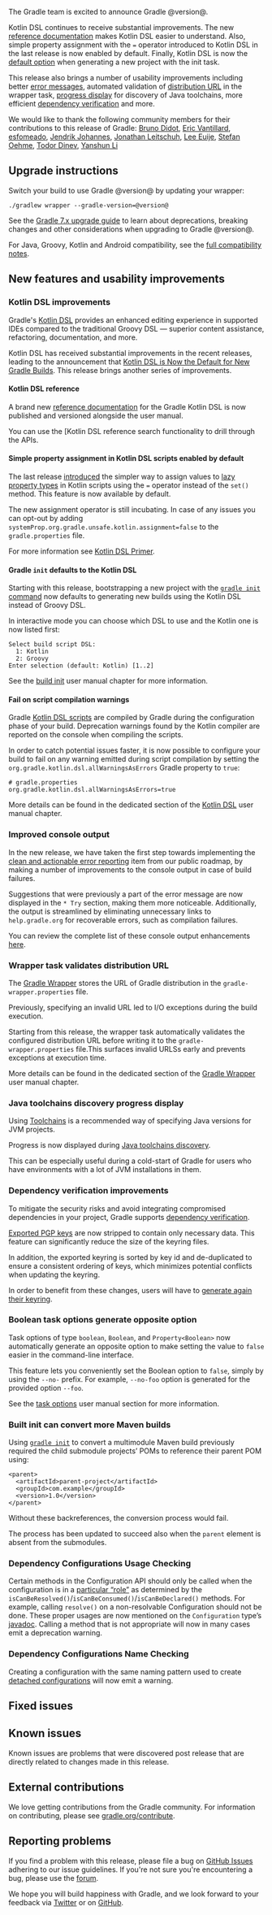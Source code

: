 The Gradle team is excited to announce Gradle @version@.

Kotlin DSL continues to receive substantial improvements.
The new [reference documentation](#kotlin-dsl-reference) makes Kotlin DSL easier to understand.
Also, simple property assignment  with the `=` operator introduced to Kotlin DSL in the last release is now enabled by default.
Finally, Kotlin DSL is now the [default option](#gradle-init-defaults-to-the-kotlin-dsl) when generating a new project with the init task.

This release also brings a number of usability improvements including better [error messages](#improved-console-output), automated validation of [distribution URL](#wrapper-task-validates-distribution-url) in the wrapper task,
[progress display](#java-toolchains-discovery-progress-display) for discovery of Java toolchains, more efficient [dependency verification](#dependency-verification-improvements) and more.


<!-- 
Include only their name, impactful features should be called out separately below.
 [Some person](https://github.com/some-person)

 THiS LIST SHOULD BE ALPHABETIZED BY [PERSON NAME] - the docs:updateContributorsInReleaseNotes task will enforce this ordering, which is case-insensitive.
-->
We would like to thank the following community members for their contributions to this release of Gradle:
[Bruno Didot](https://github.com/didot),
[Eric Vantillard](https://github.com/evantill),
[esfomeado](https://github.com/esfomeado),
[Jendrik Johannes](https://github.com/jjohannes),
[Jonathan Leitschuh](https://github.com/JLLeitschuh),
[Lee Euije](https://github.com/euije),
[Stefan Oehme](https://github.com/oehme),
[Todor Dinev](https://github.com/tdinev),
[Yanshun Li](https://github.com/Chaoba)

## Upgrade instructions

Switch your build to use Gradle @version@ by updating your wrapper:

`./gradlew wrapper --gradle-version=@version@`

See the [Gradle 7.x upgrade guide](userguide/upgrading_version_7.html#changes_@baseVersion@) to learn about deprecations, breaking changes and other considerations when upgrading to Gradle @version@.

For Java, Groovy, Kotlin and Android compatibility, see the [full compatibility notes](userguide/compatibility.html).   

## New features and usability improvements

<!-- Do not add breaking changes or deprecations here! Add them to the upgrade guide instead. -->

<!--

================== TEMPLATE ==============================

<a name="FILL-IN-KEY-AREA"></a>
### FILL-IN-KEY-AREA improvements

<<<FILL IN CONTEXT FOR KEY AREA>>>
Example:
> The [configuration cache](userguide/configuration_cache.html) improves build performance by caching the result of
> the configuration phase. Using the configuration cache, Gradle can skip the configuration phase entirely when
> nothing that affects the build configuration has changed.

#### FILL-IN-FEATURE
> HIGHLIGHT the usecase or existing problem the feature solves
> EXPLAIN how the new release addresses that problem or use case
> PROVIDE a screenshot or snippet illustrating the new feature, if applicable
> LINK to the full documentation for more details

================== END TEMPLATE ==========================


==========================================================
ADD RELEASE FEATURES BELOW
vvvvvvvvvvvvvvvvvvvvvvvvvvvvvvvvvvvvvvvvvvvvvvvvvvvvvvvvvv -->

### Kotlin DSL improvements

Gradle's [Kotlin DSL](userguide/kotlin_dsl.html) provides an enhanced editing experience in supported IDEs compared to the traditional Groovy DSL — superior content assistance, refactoring, documentation, and more.

Kotlin DSL has received substantial improvements in the recent releases, leading to the announcement that [Kotlin DSL is Now the Default for New Gradle Builds](https://blog.gradle.org/kotlin-dsl-is-now-the-default-for-new-gradle-builds).
This release brings another series of improvements.

#### Kotlin DSL reference

A brand new [reference documentation](kotlin-dsl/index.html) for the Gradle Kotlin DSL is now published and versioned alongside the user manual.

You can use the [Kotlin DSL reference search functionality to drill through the APIs.

#### Simple property assignment in Kotlin DSL scripts enabled by default

The last release [introduced](/8.1.1/release-notes.html#experimental-simple-property-assignment-in-kotlin-dsl-scripts) the simpler way to assign values to [lazy property types](userguide/lazy_configuration.html#lazy_properties) in Kotlin scripts using the `=` operator instead of  the `set()` method.
This feature is now available by default.

The new assignment operator is still incubating.
In case of any issues you can opt-out by adding  `systemProp.org.gradle.unsafe.kotlin.assignment=false` to the `gradle.properties` file.

For more information see [Kotlin DSL Primer](userguide/kotlin_dsl.html#kotdsl:assignment).

#### Gradle `init` defaults to the Kotlin DSL

Starting with this release, bootstrapping a new project with the [`gradle init` command](userguide/build_init_plugin.html) now defaults to generating new builds using the Kotlin DSL instead of Groovy DSL.

In interactive mode you can choose which DSL to use and the Kotlin one is now listed first:

```text
Select build script DSL:
  1: Kotlin
  2: Groovy
Enter selection (default: Kotlin) [1..2]
```

See the [build init](userguide/build_init_plugin.html#sec:what_to_set_up) user manual chapter for more information.

#### Fail on script compilation warnings

Gradle [Kotlin DSL scripts](userguide/kotlin_dsl.html#sec:scripts) are compiled by Gradle during the configuration phase of your build.
Deprecation warnings found by the Kotlin compiler are reported on the console when compiling the scripts.

In order to catch potential issues faster, it is now possible to configure your build to fail on any warning emitted during script compilation by setting the `org.gradle.kotlin.dsl.allWarningsAsErrors` Gradle property to `true`:

```properties
# gradle.properties
org.gradle.kotlin.dsl.allWarningsAsErrors=true
```

More details can be found in the dedicated section of the [Kotlin DSL](userguide/kotlin_dsl.html#sec:compilation_warnings) user manual chapter.

### Improved console output

In the new release, we have taken the first step towards implementing the [clean and actionable error reporting](https://github.com/gradle/build-tool-roadmap/issues/49) item from our public roadmap, by making a number of improvements to the console output in case of build failures.

Suggestions that were previously a part of the error message are now displayed in the `* Try` section, making them more noticeable.
Additionally, the output is streamlined by eliminating unnecessary links to `help.gradle.org` for recoverable errors, such as compilation failures.

You can review the complete list of these console output enhancements [here](https://github.com/gradle/gradle/issues?q=is%3Aissue+sort%3Aupdated-desc+milestone%3A%228.2+RC1%22+label%3Ain%3Aconsole+is%3Aclosed).

### Wrapper task validates distribution URL

The [Gradle Wrapper](userguide/gradle_wrapper.html) stores the URL of Gradle distribution in the `gradle-wrapper.properties` file.

Previously, specifying an invalid URL led to I/O exceptions during the build execution.

Starting from this release, the wrapper task automatically validates the configured distribution URL before writing it to the `gradle-wrapper.properties` file.This surfaces invalid URLSs early and prevents exceptions at execution time.

More details can be found in the dedicated section of the [Gradle Wrapper](userguide/gradle_wrapper.html#sec:adding_wrapper) user manual chapter.

### Java toolchains discovery progress display

Using [Toolchains](userguide/toolchains.html) is a recommended way of specifying Java versions for JVM projects.

Progress is now displayed during [Java toolchains discovery](userguide/toolchains.html#sec:auto_detection).

This can be especially useful during a cold-start of Gradle for users who have environments with a lot of JVM installations in them.

### Dependency verification improvements

To mitigate the security risks and avoid integrating compromised dependencies in your project, Gradle supports [dependency verification](userguide/dependency_verification.html).

[Exported PGP keys](userguide/dependency_verification.html#sec:local-keyring) are now stripped to contain only necessary data.
This feature can significantly reduce the size of the keyring files.

In addition, the exported keyring is sorted by key id and de-duplicated to ensure a consistent ordering of keys, which minimizes potential conflicts when updating the keyring.

In order to benefit from these changes, users will have to [generate again their keyring](userguide/dependency_verification.html#sec:local-keyring).

### Boolean task options generate opposite option

Task options of type `boolean`, `Boolean`, and `Property<Boolean>` now automatically generate an opposite option to make setting the value to `false` easier in the command-line interface.

This feature lets you conveniently set the Boolean option to `false`, simply by using the `--no-` prefix.
For example, `--no-foo` option is generated for the provided option `--foo`.

See the [task options](userguide/custom_tasks.html#sec:declaring_and_using_command_line_options) user manual section for more information.

### Built init can convert more Maven builds

Using [`gradle init`](userguide/build_init_plugin.html#sec:pom_maven_conversion) to convert a multimodule Maven build previously required the child submodule projects’ POMs to reference their parent POM using:

```
<parent>
  <artifactId>parent-project</artifactId>
  <groupId>com.example</groupId>
  <version>1.0</version>
</parent>
```

Without these backreferences, the conversion process would fail.

The process has been updated to succeed also when the `parent` element is absent from the submodules.

### Dependency Configurations Usage Checking

Certain methods in the Configuration API should only be called when the configuration is in a [particular “role”](userguide/declaring_dependencies.html#sec:resolvable-consumable-configs) as determined by the `isCanBeResolved()`/`isCanBeConsumed()`/`isCanBeDeclared()` methods.
For example, calling `resolve()` on a non-resolvable Configuration should not be done.
These proper usages are now mentioned on the `Configuration` type’s [javadoc](javadoc/org/gradle/api/artifacts/Configuration.html).
Calling a method that is not appropriate will now in many cases emit a deprecation warning.

### Dependency Configurations Name Checking

Creating a configuration with the same naming pattern used to create [detached configurations](dsl/org.gradle.api.artifacts.ConfigurationContainer.html#org.gradle.api.artifacts.ConfigurationContainer:detachedConfiguration(org.gradle.api.artifacts.Dependency[])) will now emit a warning.

## Fixed issues

## Known issues

Known issues are problems that were discovered post release that are directly related to changes made in this release.

## External contributions

We love getting contributions from the Gradle community. For information on contributing, please see [gradle.org/contribute](https://gradle.org/contribute).

## Reporting problems

If you find a problem with this release, please file a bug on [GitHub Issues](https://github.com/gradle/gradle/issues) adhering to our issue guidelines.
If you're not sure you're encountering a bug, please use the [forum](https://discuss.gradle.org/c/help-discuss).

We hope you will build happiness with Gradle, and we look forward to your feedback via [Twitter](https://twitter.com/gradle) or on [GitHub](https://github.com/gradle).
